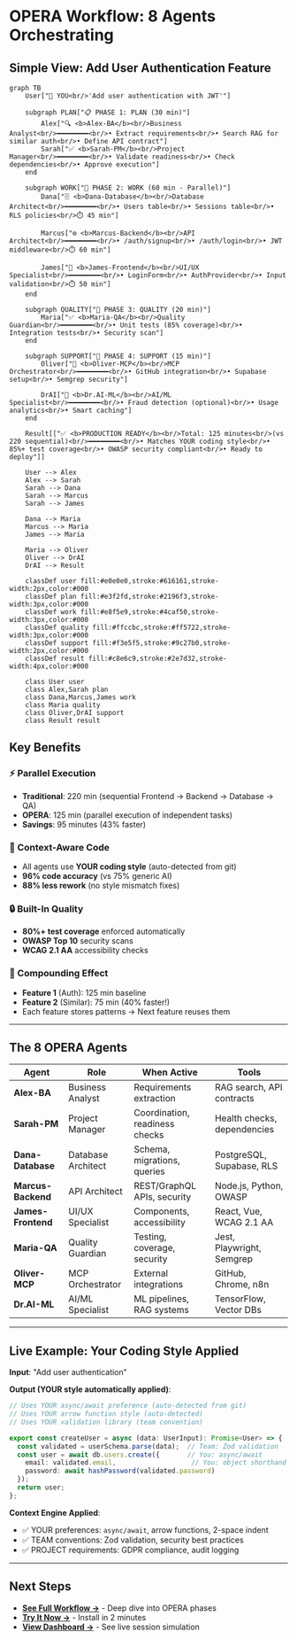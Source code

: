 # OPERA Workflow: 8 Agents Orchestrating

## Simple View: Add User Authentication Feature

```mermaid
graph TB
    User["👤 YOU<br/>'Add user authentication with JWT'"]

    subgraph PLAN["📋 PHASE 1: PLAN (30 min)"]
        Alex["🔍 <b>Alex-BA</b><br/>Business Analyst<br/>━━━━━━━━<br/>• Extract requirements<br/>• Search RAG for similar auth<br/>• Define API contract"]
        Sarah["✅ <b>Sarah-PM</b><br/>Project Manager<br/>━━━━━━━━<br/>• Validate readiness<br/>• Check dependencies<br/>• Approve execution"]
    end

    subgraph WORK["🚀 PHASE 2: WORK (60 min - Parallel)"]
        Dana["🗄️ <b>Dana-Database</b><br/>Database Architect<br/>━━━━━━━━<br/>• Users table<br/>• Sessions table<br/>• RLS policies<br/>⏱️ 45 min"]

        Marcus["⚙️ <b>Marcus-Backend</b><br/>API Architect<br/>━━━━━━━━<br/>• /auth/signup<br/>• /auth/login<br/>• JWT middleware<br/>⏱️ 60 min"]

        James["🎨 <b>James-Frontend</b><br/>UI/UX Specialist<br/>━━━━━━━━<br/>• LoginForm<br/>• AuthProvider<br/>• Input validation<br/>⏱️ 50 min"]
    end

    subgraph QUALITY["🧪 PHASE 3: QUALITY (20 min)"]
        Maria["✅ <b>Maria-QA</b><br/>Quality Guardian<br/>━━━━━━━━<br/>• Unit tests (85% coverage)<br/>• Integration tests<br/>• Security scan"]
    end

    subgraph SUPPORT["🔌 PHASE 4: SUPPORT (15 min)"]
        Oliver["🔌 <b>Oliver-MCP</b><br/>MCP Orchestrator<br/>━━━━━━━━<br/>• GitHub integration<br/>• Supabase setup<br/>• Semgrep security"]

        DrAI["🤖 <b>Dr.AI-ML</b><br/>AI/ML Specialist<br/>━━━━━━━━<br/>• Fraud detection (optional)<br/>• Usage analytics<br/>• Smart caching"]
    end

    Result[["✅ <b>PRODUCTION READY</b><br/>Total: 125 minutes<br/>(vs 220 sequential)<br/>━━━━━━━━<br/>• Matches YOUR coding style<br/>• 85%+ test coverage<br/>• OWASP security compliant<br/>• Ready to deploy"]]

    User --> Alex
    Alex --> Sarah
    Sarah --> Dana
    Sarah --> Marcus
    Sarah --> James

    Dana --> Maria
    Marcus --> Maria
    James --> Maria

    Maria --> Oliver
    Oliver --> DrAI
    DrAI --> Result

    classDef user fill:#e0e0e0,stroke:#616161,stroke-width:2px,color:#000
    classDef plan fill:#e3f2fd,stroke:#2196f3,stroke-width:3px,color:#000
    classDef work fill:#e8f5e9,stroke:#4caf50,stroke-width:3px,color:#000
    classDef quality fill:#ffccbc,stroke:#ff5722,stroke-width:3px,color:#000
    classDef support fill:#f3e5f5,stroke:#9c27b0,stroke-width:2px,color:#000
    classDef result fill:#c8e6c9,stroke:#2e7d32,stroke-width:4px,color:#000

    class User user
    class Alex,Sarah plan
    class Dana,Marcus,James work
    class Maria quality
    class Oliver,DrAI support
    class Result result
```

## Key Benefits

### ⚡ Parallel Execution
- **Traditional**: 220 min (sequential Frontend → Backend → Database → QA)
- **OPERA**: 125 min (parallel execution of independent tasks)
- **Savings**: 95 minutes (43% faster)

### 🎯 Context-Aware Code
- All agents use **YOUR coding style** (auto-detected from git)
- **96% code accuracy** (vs 75% generic AI)
- **88% less rework** (no style mismatch fixes)

### 🔒 Built-In Quality
- **80%+ test coverage** enforced automatically
- **OWASP Top 10** security scans
- **WCAG 2.1 AA** accessibility checks

### 🚀 Compounding Effect
- **Feature 1** (Auth): 125 min baseline
- **Feature 2** (Similar): 75 min (40% faster!)
- Each feature stores patterns → Next feature reuses them

---

## The 8 OPERA Agents

| Agent | Role | When Active | Tools |
|-------|------|-------------|-------|
| **Alex-BA** | Business Analyst | Requirements extraction | RAG search, API contracts |
| **Sarah-PM** | Project Manager | Coordination, readiness checks | Health checks, dependencies |
| **Dana-Database** | Database Architect | Schema, migrations, queries | PostgreSQL, Supabase, RLS |
| **Marcus-Backend** | API Architect | REST/GraphQL APIs, security | Node.js, Python, OWASP |
| **James-Frontend** | UI/UX Specialist | Components, accessibility | React, Vue, WCAG 2.1 AA |
| **Maria-QA** | Quality Guardian | Testing, coverage, security | Jest, Playwright, Semgrep |
| **Oliver-MCP** | MCP Orchestrator | External integrations | GitHub, Chrome, n8n |
| **Dr.AI-ML** | AI/ML Specialist | ML pipelines, RAG systems | TensorFlow, Vector DBs |

---

## Live Example: Your Coding Style Applied

**Input**: "Add user authentication"

**Output (YOUR style automatically applied)**:
```typescript
// Uses YOUR async/await preference (auto-detected from git)
// Uses YOUR arrow function style (auto-detected)
// Uses YOUR validation library (team convention)

export const createUser = async (data: UserInput): Promise<User> => {
  const validated = userSchema.parse(data);  // Team: Zod validation
  const user = await db.users.create({       // You: async/await
    email: validated.email,                   // You: object shorthand
    password: await hashPassword(validated.password)
  });
  return user;
};
```

**Context Engine Applied**:
- ✅ YOUR preferences: `async/await`, arrow functions, 2-space indent
- ✅ TEAM conventions: Zod validation, security best practices
- ✅ PROJECT requirements: GDPR compliance, audit logging

---

## Next Steps

- **[See Full Workflow →](../VERSATIL_ARCHITECTURE.md)** - Deep dive into OPERA phases
- **[Try It Now →](../INSTALLATION.md)** - Install in 2 minutes
- **[View Dashboard →](opera-dashboard.md)** - See live session simulation

